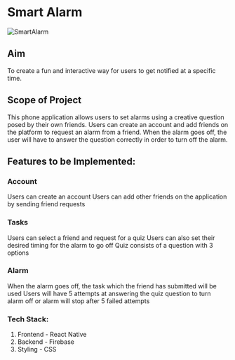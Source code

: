 # Smart Alarm
![SmartAlarm](https://user-images.githubusercontent.com/66818697/117926168-e82a0b80-b32a-11eb-81fb-fb7a84bcd626.png)

## Aim
To create a fun and interactive way for users to get notified at a specific time.

## Scope of Project
This phone application allows users to set alarms using a creative question posed by their own friends. Users can create an account and add friends on the platform to request an alarm from a friend. When the alarm goes off, the user will have to answer the question correctly in order to turn off the alarm.

## Features to be Implemented:
### Account
Users can create an account 
Users can add other friends on the application by sending friend requests

### Tasks
Users can select a friend and request for a quiz 
Users can also set their desired timing for the alarm to go off
Quiz consists of a question with 3 options 

### Alarm
When the alarm goes off, the task which the friend has submitted will be used
Users will have 5 attempts at answering the quiz question to turn alarm off or alarm will stop after 5 failed attempts

      
### Tech Stack:
1. Frontend - React Native
1. Backend - Firebase
1. Styling - CSS
